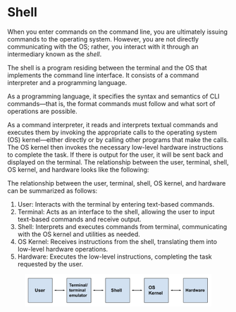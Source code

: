 # Shell

When you enter commands on the command line, you are ultimately issuing commands to the operating system. However, you are not directly communicating with the OS; rather, you interact with it through an intermediary known as the _shell_.&#x20;

The shell is a program residing between the terminal and the OS that implements the command line interface. It consists of a command interpreter and a programming language.&#x20;

As a programming language, it specifies the syntax and semantics of CLI commands—that is, the format commands must follow and what sort of operations are possible.&#x20;

As a command interpreter, it reads and interprets textual commands and executes them by invoking the appropriate calls to the operating system (OS) kernel—either directly or by calling other programs that make the calls. The OS kernel then invokes the necessary low-level hardware instructions to complete the task. If there is output for the user, it will be sent back and displayed on the terminal. The relationship between the user, terminal, shell, OS kernel, and hardware looks like the following:

The relationship between the user, terminal, shell, OS kernel, and hardware can be summarized as follows:

1. User: Interacts with the terminal by entering text-based commands.
2. Terminal: Acts as an interface to the shell, allowing the user to input text-based commands and receive output.
3. Shell: Interprets and executes commands from terminal, communicating with the OS kernel and utilities as needed.
4. OS Kernel: Receives instructions from the shell, translating them into low-level hardware operations.
5. Hardware: Executes the low-level instructions, completing the task requested by the user.

<figure><img src="../.gitbook/assets/Screenshot 2023-04-26 at 3.21.28 PM.png" alt=""><figcaption></figcaption></figure>
